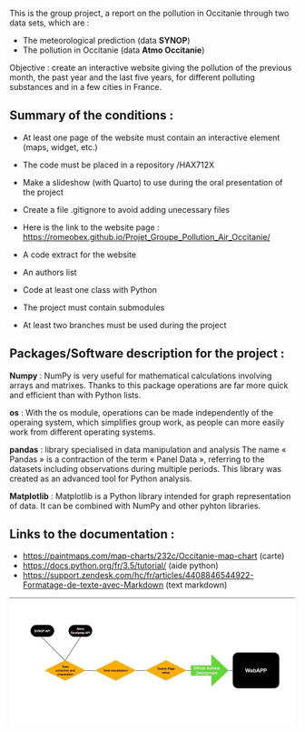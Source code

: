 This is the group project, a report on the pollution in Occitanie through two data sets, which are :

* The meteorological prediction  (data **SYNOP**)
* The pollution in Occitanie (data **Atmo Occitanie**)

Objective : create an interactive website giving the pollution of the previous month, the past year and the last five years, for different polluting substances and in a few cities in France.

## Summary of the conditions :  

* At least one page of the website must contain an interactive element (maps, widget, etc.)  

* The code must be placed in a repository /HAX712X

* Make a slideshow (with Quarto) to use during the oral presentation of the project 

* Create a file .gitignore to avoid adding unecessary files 

* Here is the link to the website page : https://romeobex.github.io/Projet_Groupe_Pollution_Air_Occitanie/ 

* A code extract for the website 

* An authors list

* Code at least one class with Python 

* The project must contain submodules

* At least two branches must be used during the project


## Packages/Software description for the project :

**Numpy** : NumPy is very useful for mathematical calculations involving arrays and matrixes. Thanks to this package operations are far more quick and efficient than with Python lists.

**os** : With the os module, operations can be made independently of the operaing system, which simplifies group work, as people can more easily work from different operating systems.  

**pandas** : library specialised in data manipulation and analysis 
The name « Pandas » is a contraction of the term « Panel Data », referring to the datasets including observations during multiple periods. This library was created as an advanced tool for Python analysis.

**Matplotlib** : Matplotlib is a Python library intended for graph representation of data. It can be combined with NumPy and other pyhton libraries.



## Links to the documentation :

* https://paintmaps.com/map-charts/232c/Occitanie-map-chart (carte)
* https://docs.python.org/fr/3.5/tutorial/ (aide python)
* https://support.zendesk.com/hc/fr/articles/4408846544922-Formatage-de-texte-avec-Markdown (text markdown) 



![Objectif](github_actions.jpg)
